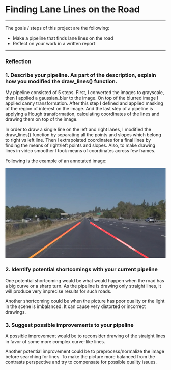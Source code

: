 # **Finding Lane Lines on the Road** 

---


The goals / steps of this project are the following:
* Make a pipeline that finds lane lines on the road
* Reflect on your work in a written report


[//]: # (Image References)

[image1]: ./test_images_output/solidYellowLeft.jpg "Solid Yellow Left Annotated"

---

### Reflection

### 1. Describe your pipeline. As part of the description, explain how you modified the draw_lines() function.

My pipeline consisted of 5 steps. First, I converted the images to grayscale, then I applied a gaussian_blur to the image. On top of the blurred image I applied canny transformation. After this step I defined and applied masking of the region of interest on the image. And the last step of a pipeline is applying a Hough transformation, calculating coordinates of the lines and drawing them on top of the image.  

In order to draw a single line on the left and right lanes, I modified the draw_lines() function by separating all the points and slopes which belong to right vs left line. Then I extrapolated coordinates for a final lines by finding the means of right/left points and slopes. Also, to make drawing lines in video smoother I took means of coordinates across few frames.

Following is the example of an annotated image: 

![alt text][image1]


### 2. Identify potential shortcomings with your current pipeline


One potential shortcoming would be what would happen when the road has a big curve or a sharp turn. As the pipeline is drawing only straight lines, it will produce very imprecise results for such roads. 

Another shortcoming could be when the picture has poor quality or the light in the scene is imbalanced. It can cause very distorted or incorrect drawings.


### 3. Suggest possible improvements to your pipeline

A possible improvement would be to reconsider drawing of the straight lines in favor of some more complex curve-like lines.

Another potential improvement could be to preprocess/normalize the image before searching for lines. To make the picture more balanced from the contrasts perspective and try to compensate for possible quality issues.

